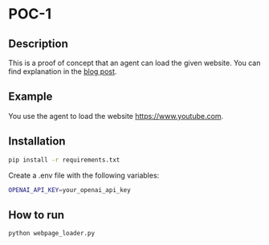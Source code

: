 # POC-1

## Description

This is a proof of concept that an agent can load the given website. You can find explanation in the [blog post](https://medium.com/@quentin.brejoin/my-first-agent-e5d019ac08f4).

## Example

You use the agent to load the website https://www.youtube.com.

## Installation

```bash
pip install -r requirements.txt
```
Create a .env file with the following variables:

```bash
OPENAI_API_KEY=your_openai_api_key
```

## How to run

```bash
python webpage_loader.py
```
